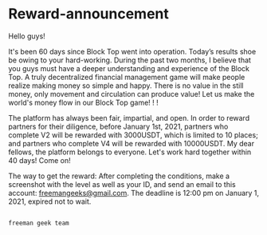 # Reward-announcement
Hello guys!

It's been 60 days since Block Top went into operation. Today’s results shoe be owing to your hard-working. During the past two months, I believe that you guys must have a deeper understanding and experience of the Block Top. A truly decentralized financial management game will make people realize making money so simple and happy. There is no value in the still money, only movement and circulation can produce value! Let us make the world's money flow in our Block Top game! ! !

The platform has always been fair, impartial, and open. In order to reward partners for their diligence, before January 1st, 2021, partners who complete V2 will be rewarded with 3000USDT, which is limited to 10 places; and partners who complete V4 will be rewarded with 10000USDT. My dear fellows, the platform belongs to everyone. Let's work hard together within 40 days! Come on!

The way to get the reward: After completing the conditions, make a screenshot with the level as well as your ID, and send an email to this account: freemangeeks@gmail.com. The deadline is 12:00 pm on January 1, 2021, expired not to wait.
                                                                           
                                                                                                                                   
                                                                          freeman geek team
